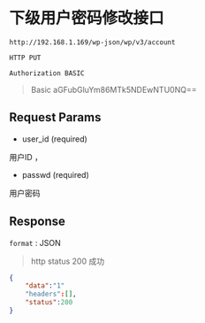 下级用户密码修改接口
===

	http://192.168.1.169/wp-json/wp/v3/account

`HTTP PUT`

`Authorization BASIC`

> Basic aGFubGluYm86MTk5NDEwNTU0NQ==

## Request Params

* user_id (required)

用户ID ， 

* passwd (required)
 
用户密码

## Response

`format` : JSON

> http status 200 成功

```json
{
	"data":"1"
	"headers":[],
	"status":200
}
```



